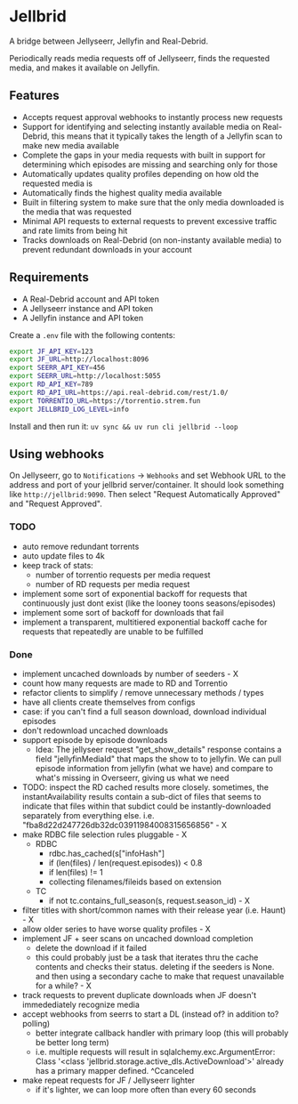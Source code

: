 # Jellbrid

A bridge between Jellyseerr, Jellyfin and Real-Debrid.

Periodically reads media requests off of Jellyseerr, finds the requested media,
and makes it available on Jellyfin.

## Features
- Accepts request approval webhooks to instantly process new requests
- Support for identifying and selecting instantly available media on
  Real-Debrid, this means that it typically takes the length of a Jellyfin scan
  to make new media available
- Complete the gaps in your media requests with built in support for determining
  which episodes are missing and searching only for those
- Automatically updates quality profiles depending on how old the requested
  media is
- Automatically finds the highest quality media available
- Built in filtering system to make sure that the only media downloaded is the
  media that was requested
- Minimal API requests to external requests to prevent excessive traffic and
  rate limits from being hit
- Tracks downloads on Real-Debrid (on non-instanty available media) to prevent
  redundant downloads in your account

## Requirements
- A Real-Debrid account and API token
- A Jellyseerr instance and API token
- A Jellyfin instance and API token

Create a `.env` file with the following contents:

```bash
export JF_API_KEY=123
export JF_URL=http://localhost:8096
export SEERR_API_KEY=456
export SEERR_URL=http://localhost:5055
export RD_API_KEY=789
export RD_API_URL=https://api.real-debrid.com/rest/1.0/
export TORRENTIO_URL=https://torrentio.strem.fun
export JELLBRID_LOG_LEVEL=info
```

Install and then run it:
`uv sync && uv run cli jellbrid --loop`

## Using webhooks

On Jellyseerr, go to `Notifications` -> `Webhooks` and set Webhook URL to the
address and port of your jellbrid server/container. It should look something
like `http://jellbrid:9090`. Then select "Request Automatically Approved" and
"Request Approved". 

### TODO
- auto remove redundant torrents
- auto update files to 4k
- keep track of stats:
  - number of torrentio requests per media request
  - number of RD requests per media request
- implement some sort of exponential backoff for requests that continuously just
  dont exist (like the looney toons seasons/episodes)
- implement some sort of backoff for downloads that fail
- implement a transparent, multitiered exponential backoff cache for requests
  that repeatedly are unable to be fulfilled

### Done
- implement uncached downloads by number of seeders - X
- count how many requests are made to RD and Torrentio
- refactor clients to simplify / remove unnecessary methods / types
- have all clients create themselves from configs
- case: if you can't find a full season download, download individual episodes
- don't redownload uncached downloads
- support episode by episode downloads
    - Idea:
      The jellyseer request "get_show_details" response contains a field
      "jellyfinMediaId" that maps the show to to jellyfin. We can pull episode
      information from jellyfin (what we have) and compare to what's missing in
      Overseerr, giving us what we need
- TODO: inspect the RD cached results more closely. sometimes, the
  instantAvailability results contain a sub-dict of files that seems to indicate
  that files within that subdict could be instantly-downloaded separately from
  everything else. i.e. "fba8d22d247726db32dc03911984008315656856" - X
- make RDBC file selection rules pluggable - X
  - RDBC
    - rdbc.has_cached(s["infoHash"]
    - if (len(files) / len(request.episodes)) < 0.8
    - if len(files) != 1
    - collecting filenames/fileids based on extension
  - TC
    - if not tc.contains_full_season(s, request.season_id) - X
- filter titles with short/common names with their release year (i.e. Haunt) - X 
- allow older series to have worse quality profiles - X
- implement JF + seer scans on uncached download completion
  - delete the download if it failed
  - this could probably just be a task that iterates thru the cache contents and
    checks their status. deleting if the seeders is None. and then using a
    secondary cache to make that request unavailable for a while? - X
- track requests to prevent duplicate downloads when JF doesn't immedediately
  recognize media
- accept webhooks from seerrs to start a DL (instead of? in addition to?
  polling)
  - better integrate callback handler with primary loop (this will probably be
    better long term)
  - i.e. multiple requests will result in sqlalchemy.exc.ArgumentError: Class '<class 'jellbrid.storage.active_dls.ActiveDownload'>' already has a primary mapper defined.
^Ccanceled 
- make repeat requests for JF / Jellyseerr lighter
  - if it's lighter, we can loop more often than every 60 seconds